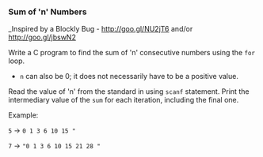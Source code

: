 ### Sum of 'n' Numbers
_Inspired by a Blockly Bug - http://goo.gl/NU2jT6 and/or http://goo.gl/jbswN2

Write a C program to find the sum of 'n' consecutive numbers using the `for` loop.
- `n` can also be 0; it does not necessarily have to be a positive value. 

Read the value of 'n' from the standard in using `scanf` statement. Print the intermediary value of the `sum` for each iteration, including the final one.

Example: 

 `5` -> `0 1 3 6 10 15 "`
 
 `7` -> `"0 1 3 6 10 15 21 28 "`
 